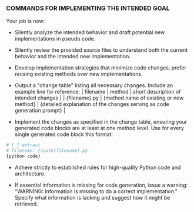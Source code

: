 ### COMMANDS FOR IMPLEMENTING THE INTENDED GOAL
Your job is now:
* Silently analyze the intended behavior and draft potential new implementations in pseudo code.
* Silently review the provided source files to understand both the current behavior and the intended new implementation.
* Develop implementation strategies that minimize code changes, prefer reusing existing methods over new implementations.
* Output a "change table" listing all necessary changes. Include an example line for reference:
  | filename       | method                                   | short description of intended changes      |
  | {filename}.py  | {method name of existing or new method}  | {detailed explanation of the changes serving as code generation prompt}      |

* Implement the changes as specified in the change table, ensuring your generated code blocks are at least at one method level. Use for every single generated code block this format:
```python
# [ ] extract
# filename: {/path/filename}.py
{python code}
```

* Adhere strictly to established rules for high-quality Python code and architecture.

* If essential information is missing for code generation, issue a warning: "WARNING: Information is missing to do a correct implementation." Specify what information is lacking and suggest how it might be retrieved.